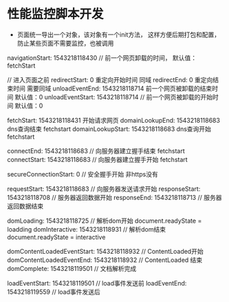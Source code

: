 # 性能监控脚本开发
- 页面统一导出一个对象，该对象有一个init方法， 这样方便后期打包和配置，防止某些页面不需要监控，也被调用

navigationStart: 1543218118430 // 前一个网页卸载的时间， 默认值： fetchStart


// 进入页面之前
redirectStart: 0 重定向开始时间  同域
redirectEnd: 0 重定向结束时间 需要同域
unloadEventEnd: 1543218118714 前一个网页被卸载的结束时间 默认值：0
unloadEventStart: 1543218118714 // 前一个网页被卸载的开始时间 默认值：0

<!-- 进入页面  和服务端相关的，优化空间最大-->
fetchStart: 1543218118431 开始请求网页
domainLookupEnd: 1543218118683 dns查询结束 fetchstart
domainLookupStart: 1543218118683 dns查询开始 fetchstart

connectEnd: 1543218118683  // 向服务器建立握手结束  fetchstart
connectStart: 1543218118683 // 向服务器建立握手开始 fetchstart

secureConnectionStart: 0 // 安全握手开始  非https没有

requestStart: 1543218118683  // 向服务器发送请求开始
responseStart: 1543218118708 // 服务器返回数据开始
responseEnd: 1543218118713 // 服务器返回数据结束

domLoading: 1543218118725 // 解析dom开始 document.readyState = loadding
domInteractive: 1543218118931 // 解析dom结束 document.readyState = interactive

domContentLoadedEventStart: 1543218118932 // ContentLoaded开始
domContentLoadedEventEnd: 1543218118932 // ContentLoaded 结束
domComplete: 1543218119501 // 文档解析完成

loadEventStart: 1543218119501 // load事件发送前
loadEventEnd: 1543218119559 // load事件发送后
